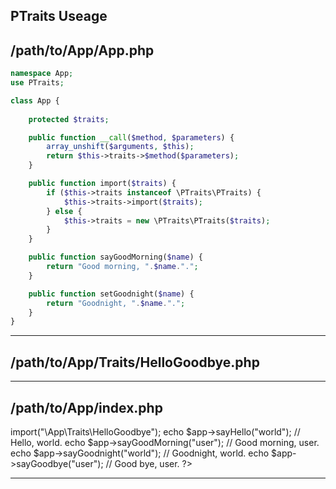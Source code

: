 PTraits Useage
-----------------------------------------------------


/path/to/App/App.php
-----------------------------------------------------
```php
namespace App;
use PTraits;

class App {
	
	protected $traits;

	public function __call($method, $parameters) {
		array_unshift($arguments, $this);
		return $this->traits->$method($parameters);
	}

	public function import($traits) {
		if ($this->traits instanceof \PTraits\PTraits) {
			$this->traits->import($traits);
		} else {
			$this->traits = new \PTraits\PTraits($traits);
		}
	}

	public function sayGoodMorning($name) {
		return "Good morning, ".$name.".";
	}

	public function setGoodnight($name) {
		return "Goodnight, ".$name.".";
	}
}
```
-----------------------------------------------------


/path/to/App/Traits/HelloGoodbye.php
-----------------------------------------------------
<?php
namespace App/Traits;

/**
 * Please note that trait classes cannot have
 * constructor methods. PTraits will throw a
 * LogicException if one is found.
 */
class HelloGoodbye {
	
	public function sayHello($name) {
		return "Hello, ".$name.".";
	}

	public function sayGoodbye($name) {
		return "Goodbye, ".$name.".";
	}
}
?>
-----------------------------------------------------


/path/to/App/index.php
-----------------------------------------------------
<?php
require_once($_SERVER['DOCUMENT_ROOT']."/path/to/Loader.php");
Loader::register();

$app = new \App\App();
$app->import("\App\Traits\HelloGoodbye");

echo $app->sayHello("world");		// Hello, world.
echo $app->sayGoodMorning("user");	// Good morning, user.
echo $app->sayGoodnight("world");	// Goodnight, world.
echo $app->sayGoodbye("user");		// Good bye, user.
?>
-----------------------------------------------------